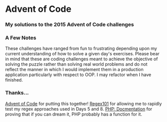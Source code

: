 # Advent of Code
### My solutions to the 2015 Advent of Code challenges
### A Few Notes
These challenges have ranged from fun to frustrating depending upon my current understanding of how to solve a given
day's exercises. Please bear in mind that these are coding challenges meant to achieve the objective of solving
the puzzle rather than solving real world problems and do not reflect the manner in which I would implement them
in a production application particularly with respect to OOP. I may refactor when I have finished.

### Thanks...
[Advent of Code](https://adventofcode.com) for putting this together! 
[Regex101](https://regex101.com) for allowing me to rapidly test my regex approaches used in Days 5 and 8. 
[PHP: Docmentation](http://php.net/docs.php) for proving that if you can dream it, PHP probably has a function for it.